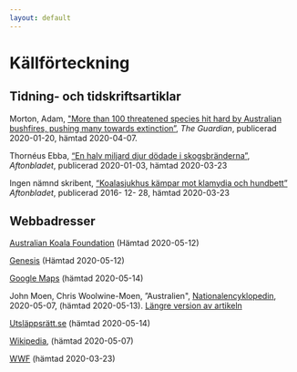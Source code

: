 ```yaml
---
layout: default
---
```

# Källförteckning

## Tidning- och tidskriftsartiklar
Morton, Adam, ["More than 100 threatened species hit hard by Australian bushfires, pushing many towards extinction”](https://www.theguardian.com/environment/2020/jan/20/more-than-100-threatened-species-australian-bushfires-towards-extinction), *The Guardian*, publicerad 2020-01-20, hämtad 2020-04-07. 

Thornéus Ebba, [“En halv miljard djur dödade i skogsbränderna”](https://www.aftonbladet.se/nyheter/a/GG2g3l/en-halv-miljard-djur-dodade-i-skogsbranderna), *Aftonbladet*, publicerad 2020-01-03, hämtad 2020-03-23

Ingen nämnd skribent, [“Koalasjukhus kämpar mot klamydia och hundbett”](https://www.aftonbladet.se/senastenytt/ttnyheter/utrikes/a/KveBbG/koalasjukhus-kampar-mot-klamydia-och-hundbett) *Aftonbladet*, publicerad 2016- 12- 28, hämtad 2020-03-23 



## Webbadresser
[Australian Koala Foundation](https://www.savethekoala.com/about-koalas/history-koalas) (Hämtad 2020-05-12)

[Genesis](https://genesis.nu/i/artiklar/om-forntidens-och-nutidens-koalor/) (Hämtad 2020-05-12)

[Google Maps](https://www.google.com/search?rlz=1C1GCEA_enSE812SE812&sxsrf=ALeKk00Gu9rfpb1AhzKM55jwIJP9i_He3Q%3A1589446056269&ei=qAW9XrDmD4zprgT1uIPwDw&q=arlanda+till+sydney+airport+km&oq=arlanda+till+sydney+airport+km&gs_lcp=CgZwc3ktYWIQAzoECCMQJ1DaE1iAKWCXLWgAcAB4AIABZogB2wWSAQM4LjGYAQCgAQGqAQdnd3Mtd2l6&sclient=psy-ab&ved=0ahUKEwiw2sr8-7LpAhWMtIsKHXXcAP4Q4dUDCAw&uact=5) (hämtad 2020-05-14)

John Moen, Chris Woolwine-Moen, ”Australien", [Nationalencyklopedin](https://www.worldatlas.com/feature/what-is-the-role-of-koalas-in-the-ecosystem.html), 2020-05-07, (hämtad 2020-05-13).
  [Längre version av artikeln](http://www.ne.se/uppslagsverk/encyklopedi/lång/australien)

[Utsläppsrätt.se](https://www.utslappsratt.se/berakna-utslapp/berakning-av-utslapp-fran-flyg/) (hämtad 2020-05-14)

[Wikipedia](https://sv.wikipedia.org/wiki/Koala), (hämtad 2020-05-07)

[WWF](https://www.wwf.org.au/what-we-do/species/koala#gs.1gocse) (hämtad 2020-03-23)
